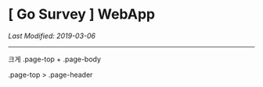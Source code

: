 # [ Go Survey ] WebApp

_Last Modified: 2019-03-06_

---

크게
.page-top + .page-body

.page-top > .page-header
